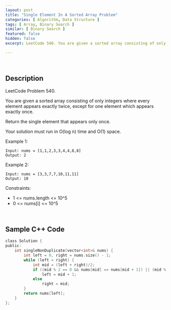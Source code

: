 ```yaml
---
layout: post
title: "Single Element In A Sorted Array Problem"
categories: [ Algorithm, Data Structure ]
tags: [ Array, Binary Search ]
similar: [ Binary Search ]
featured: false
hidden: false
excerpt: LeetCode 540. You are given a sorted array consisting of only integers where every element appears exactly twice, except for one element which appears exactly once.

---
```


<br />

## Description

LeetCode Problem 540.

You are given a sorted array consisting of only integers where every element appears exactly twice, except for one element which appears exactly once.

Return the single element that appears only once.

Your solution must run in O(log n) time and O(1) space.

Example 1:
```
Input: nums = [1,1,2,3,3,4,4,8,8]
Output: 2
```

Example 2:
```
Input: nums = [3,3,7,7,10,11,11]
Output: 10
```

Constraints:
* 1 <= nums.length <= 10^5
* 0 <= nums[i] <= 10^5

<br />

## Sample C++ Code


```c
class Solution {
public:
    int singleNonDuplicate(vector<int>& nums) {
        int left = 0, right = nums.size() - 1;
        while (left < right) {
            int mid = (left + right)/2;
            if ((mid % 2 == 0 && nums[mid] == nums[mid + 1]) || (mid % 2 == 1 && nums[mid] == nums[mid - 1]))
                left = mid + 1;
            else
                right = mid;
        }
        return nums[left];
    }
};
```


